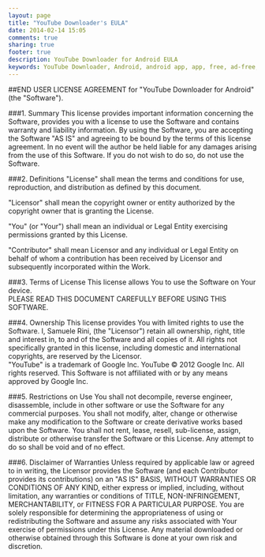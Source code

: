 ```yaml
---
layout: page
title: "YouTube Downloader's EULA"
date: 2014-02-14 15:05
comments: true
sharing: true
footer: true
description: YouTube Downloader for Android EULA
keywords: YouTube Downloader, Android, android app, app, free, ad-free, no ads, dentex, video, YouTube, downloader, End User License Agreement, License, Disclaimer
---
```

##END USER LICENSE AGREEMENT for "YouTube Downloader for Android" (the "Software").

###1. Summary
This license provides important information concerning the Software, provides you with a license to use the Software and contains warranty and liability information.
By using the Software, you are accepting the Software "AS IS" and agreeing to be bound by the terms of this license agreement.
In no event will the author be held liable for any damages arising from the use of this Software.
If you do not wish to do so, do not use the Software.

###2. Definitions
"License" shall mean the terms and conditions for use, reproduction, and distribution as defined by this document.

"Licensor" shall mean the copyright owner or entity authorized by the copyright owner that is granting the License.

"You" (or "Your") shall mean an individual or Legal Entity exercising permissions granted by this License.

"Contributor" shall mean Licensor and any individual or Legal Entity on behalf of whom a contribution has been received by Licensor and subsequently incorporated within the Work.

###3. Terms of License
This license allows You to use the Software on Your device.   
PLEASE READ THIS DOCUMENT CAREFULLY BEFORE USING THIS SOFTWARE.

###4. Ownership
This license provides You with limited rights to use the Software. I, Samuele Rini, (the "Licensor") retain all ownership, right, title and interest in, to and of the Software and all copies of it. All rights not specifically granted in this license, including domestic and international copyrights, are reserved by the Licensor.   
"YouTube" is a trademark of Google Inc. YouTube © 2012 Google Inc. All rights reserved. This Software is not affiliated with or by any means approved by Google Inc.

###5. Restrictions on Use
You shall not decompile, reverse engineer, disassemble, include in other software or use the Software for any commercial purposes. You shall not modify, alter, change or otherwise make any modification to the Software or create derivative works based upon the Software. You shall not rent, lease, resell, sub-license, assign, distribute or otherwise transfer the Software or this License. Any attempt to do so shall be void and of no effect.

###6. Disclaimer of Warranties
Unless required by applicable law or agreed to in writing, the Licensor provides the Software (and each Contributor provides its contributions) on an "AS IS" BASIS, WITHOUT WARRANTIES OR CONDITIONS OF ANY KIND, either express or implied, including, without limitation, any warranties or conditions of TITLE, NON-INFRINGEMENT, MERCHANTABILITY, or FITNESS FOR A PARTICULAR PURPOSE. You are solely responsible for determining the appropriateness of using or redistributing the Software and assume any risks associated with Your exercise of permissions under this License. Any material downloaded or otherwise obtained through this Software is done at your own risk and discretion.
